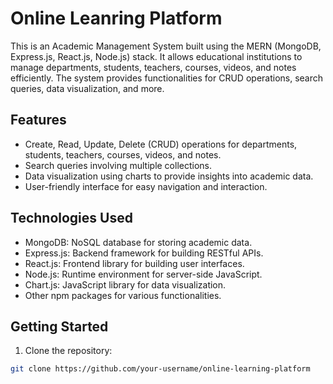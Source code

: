 # Online Leanring Platform
This is an Academic Management System built using the MERN (MongoDB, Express.js, React.js, Node.js) stack. It allows educational institutions to manage departments, students, teachers, courses, videos, and notes efficiently. The system provides functionalities for CRUD operations, search queries, data visualization, and more.

## Features

- Create, Read, Update, Delete (CRUD) operations for departments, students, teachers, courses, videos, and notes.
- Search queries involving multiple collections.
- Data visualization using charts to provide insights into academic data.
- User-friendly interface for easy navigation and interaction.

## Technologies Used

- MongoDB: NoSQL database for storing academic data.
- Express.js: Backend framework for building RESTful APIs.
- React.js: Frontend library for building user interfaces.
- Node.js: Runtime environment for server-side JavaScript.
- Chart.js: JavaScript library for data visualization.
- Other npm packages for various functionalities.

## Getting Started

1. Clone the repository:

```bash
git clone https://github.com/your-username/online-learning-platform
